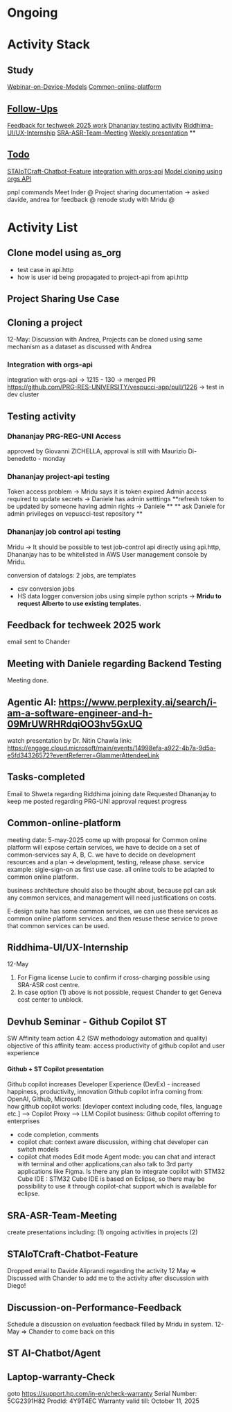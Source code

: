 # Ongoing

# Activity Stack
## Study
[Webinar-on-Device-Models](#Webinar-on-Device-Models) 
[Common-online-platform](#Common-online-platform)

## [Follow-Ups](#Follow-Ups)
[Feedback for techweek 2025 work](#Feedback-for-techweek-2025-work)
[Dhananjay testing activity](#Testing-activity)
[Riddhima-UI/UX-Internship](#Riddhima-UI/UX-Internship)
[SRA-ASR-Team-Meeting](#SRA-ASR-Team-Meeting)
[Weekly presentation](#Weekly-Presentation-Update) **

## [Todo](#Todo)
[STAIoTCraft-Chatbot-Feature](#STAIoTCraft-Chatbot-Feature)
[integration with orgs-api](#Integration-with-orgs-api)
[Model cloning using orgs API](#Clone-model-using-as_org )

pnpl commands
Meet Inder @
Project sharing documentation -> asked davide, andrea for feedback @
renode study with Mridu @

# Activity List
## Clone model using as_org 
- test case in api.http
- how is user id being propagated to project-api from api.http 

## Project Sharing Use Case
## Cloning a project
12-May: Discussion with Andrea, Projects can be cloned using same mechanism as a dataset as discussed with Andrea

### Integration with orgs-api
integration with orgs-api -> 1215 - 130 
-> merged PR https://github.com/PRG-RES-UNIVERSITY/vespucci-app/pull/1226 
-> test in dev cluster

## Testing activity

### Dhananjay PRG-REG-UNI Access 
approved by Giovanni ZICHELLA, approval is still  with Maurizio Di-benedetto - monday
### Dhananjay project-api testing
Token access problem -> Mridu says it is token expired 
Admin access required to update secrets -> Daniele has admin setttings
**refresh token to be updated by someone having admin rights -> Daniele **
** ask Daniele for admin privileges on vepuscci-test repository **
### Dhananjay job control api testing
Mridu -> It should be possible to test job-control api directly using api.http, 
Dhananjay has to be whitelisted in AWS User management console by Mridu.

conversion of datalogs: 2 jobs, are templates
- csv conversion jobs
- HS data logger conversion jobs
using simple python scripts -> **Mridu to request Alberto to use existing templates.**

## Feedback for techweek 2025 work
email sent to Chander

## Meeting with Daniele regarding Backend Testing
Meeting done.

## Agentic AI: https://www.perplexity.ai/search/i-am-a-software-engineer-and-h-09MrUWRHRdqiOO3hv5GxUQ
watch presentation by Dr. Nitin Chawla 
link: https://engage.cloud.microsoft/main/events/14998efa-a922-4b7a-9d5a-e5fd34326572?eventReferrer=GlammerAttendeeLink


## Tasks-completed
Email to Shweta regarding Riddhima joining date
Requested Dhananjay to keep me posted regarding PRG-UNI approval request progress


## Common-online-platform
meeting date: 5-may-2025
come up with proposal for Common online platform will expose certain services, we have to decide on a set of common-services say A, B, C.
we have to decide on development resources and a plan -> development, testing, release phase.
service example: sigle-sign-on as first use case.
all online tools to be adapted to common online platform.

business architecture should also be thought about, because ppl can ask any common services, and management will need justifications on costs.

E-design suite has some common services, we can use these services as common online platform services. and then resuse these service to prove that common services can be used.

## Riddhima-UI/UX-Internship
12-May
1. For Figma license Lucie to confirm if cross-charging possible using SRA-ASR cost centre.
2. In case option (1) above is not possible, request Chander to get Geneva cost center to unblock. 


## Devhub Seminar - Github Copilot ST
SW Affinity team action 4.2 (SW methodology automation and quality)
objective of this affinity team: access productivity of github copilot and user experience
#### Github + ST Copilot presentation
Github copilot increases Developer Experience (DevEx) - increased happiness, productivity, innovation
Github copilot infra coming from: OpenAI, Github, Microsoft   
how github copilot works: [devloper context including code, files, language etc.] --> Copilot Proxy --> LLM
Copilot business: Github copilot offerring to enterprises
- code completion, comments
- copilot chat: context aware discussion, withing chat developer can switch models
- copilot chat modes
Edit mode
Agent mode: you can chat and interact with terminal and other applications,can also talk to 3rd party applications like Figma.
Is there any plan to integrate copilot with STM32 Cube IDE : STM32 Cube IDE is based on Eclipse, so there may be possibility to use it through copilot-chat support which is available for eclipse.

## SRA-ASR-Team-Meeting
create presentations including: (1) ongoing activities in projects (2)

## STAIoTCraft-Chatbot-Feature
Dropped email to Davide Aliprandi regarding the activity
12 May => Discussed with Chander to add me to the activity after discussion with Diego!

## Discussion-on-Performance-Feedback
Schedule a discussion on evaluation feedback filled by Mridu in system.
12-May => Chander to come back on this

## ST AI-Chatbot/Agent

## Laptop-warranty-Check
goto https://support.hp.com/in-en/check-warranty
Serial Number: 5CG2391H82
ProdId: 4Y9T4EC
Warranty valid till: October 11, 2025 

